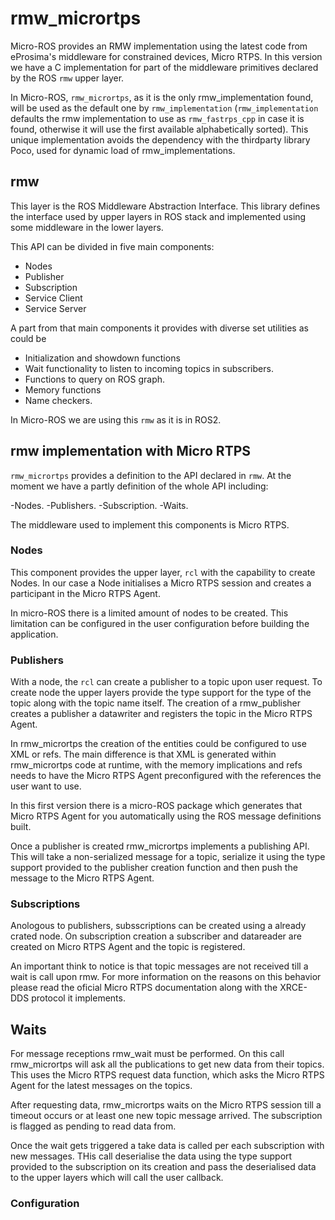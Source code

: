 # rmw_micrortps

Micro-ROS provides an RMW implementation using the latest code from eProsima's middleware for constrained devices, Micro RTPS.
In this version we have a C implementation for part of the middleware primitives declared by the ROS `rmw` upper layer.

In Micro-ROS, `rmw_micrortps`, as it is the only rmw_implementation found, will be used as the default one by `rmw_implementation` (`rmw_implementation` defaults the rmw implementation to use as `rmw_fastrps_cpp` in case it is found, otherwise it will use the first available alphabetically sorted). This unique implementation avoids the dependency with the thirdparty library Poco, used for dynamic load of rmw_implementations.

## rmw

This layer is the ROS Middleware Abstraction Interface.
This library defines the interface used by upper layers in ROS stack and implemented using some middleware in the lower layers.

This API can be divided in five main components:

- Nodes
- Publisher
- Subscription
- Service Client
- Service Server

A part from that main components it provides with diverse set utilities as could be

- Initialization and showdown functions
- Wait functionality to listen to incoming topics in subscribers.
- Functions to query on ROS graph.
- Memory functions
- Name checkers.

In Micro-ROS we are using this `rmw` as it is in ROS2.

## rmw implementation with Micro RTPS

`rmw_micrortps` provides a definition to the API declared in `rmw`.
At the moment we have a partly definition of the whole API including:

-Nodes.
-Publishers.
-Subscription.
-Waits.

The middleware used to implement this components is Micro RTPS.

### Nodes

This component provides the upper layer, `rcl` with the capability to create Nodes.
In our case a Node initialises a Micro RTPS session and creates a participant in the Micro RTPS Agent.

In micro-ROS there is a limited amount of nodes to be created.
This limitation can be configured in the user configuration before building the application.

### Publishers

With a node, the `rcl` can create a publisher to a topic upon user request.
To create node the upper layers provide the type support for the type of the topic along with the topic name itself.
The creation of a rmw_publisher creates a publisher a datawriter and registers the topic in the Micro RTPS Agent.

In rmw_micrortps the creation of the entities could be configured to use XML or refs.
The main difference is that XML is generated within rmw_micrortps code at runtime, with the memory implications and refs needs to have the Micro RTPS Agent preconfigured with the references the user want to use.

In this first version there is a micro-ROS package which generates that Micro RTPS Agent for you automatically using the ROS message definitions built.

Once a publisher is created rmw_micrortps implements a publishing API.
This will take a non-serialized message for a topic, serialize it using the type support provided to the publisher creation function and then push the message to the Micro RTPS Agent.

### Subscriptions

Anologous to publishers, subsscriptions can be created using a already crated node.
On subscription creation a subscriber and datareader are created on Micro RTPS Agent and the topic is registered.

An important think to notice is that topic messages are not received till a wait is call upon rmw. For more information on the reasons on this behavior please read the oficial Micro RTPS documentation along with the XRCE-DDS protocol it implements.

## Waits

For message receptions rmw_wait must be performed.
On this call rmw_micrortps will ask all the publications to get new data from their topics. This uses the Micro RTPS request data function, which asks the Micro RTPS Agent for the latest messages on the topics.

After requesting data, rmw_micrortps waits on the Micro RTPS session till a timeout occurs or at least one new topic message arrived. The subscription is flagged as pending to read data from.

Once the wait gets triggered a take data is called per each subscription with new messages.
THis call deserialise the data using the type support provided to the subscription on its creation and pass the deserialised data to the upper layers which will call the user callback.

### Configuration
